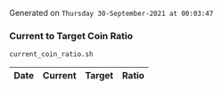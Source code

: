 Generated on `Thursday 30-September-2021 at 00:03:47`

### Current to Target Coin Ratio
`current_coin_ratio.sh`

Date|Current|Target|Ratio
---|---|---|---
